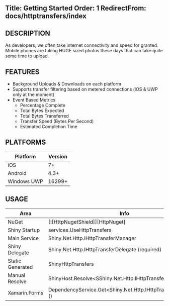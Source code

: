 Title: Getting Started
Order: 1
RedirectFrom: docs/httptransfers/index
---

## DESCRIPTION

As developers, we often take internet connectivity and speed for granted.  Mobile phones are taking HUGE sized photos these days that can take quite some time to upload.

## FEATURES

* Background Uploads & Downloads on each platform
* Supports transfer filtering based on metered connections (iOS & UWP only at the moment)
* Event Based Metrics
  * Percentage Complete
  * Total Bytes Expected
  * Total Bytes Transferred
  * Transfer Speed (Bytes Per Second)
  * Estimated Completion Time

## PLATFORMS

|Platform|Version|
|--------|-------|
iOS|7+
Android|4.3+
Windows UWP|16299+

## USAGE

|Area|Info|
|----|----|
|NuGet| [![HttpNugetShield]][HttpNuget] |
|Shiny Startup|services.UseHttpTransfers|
|Main Service|Shiny.Net.Http.IHttpTransferManager|
|Shiny Delegate|Shiny.Net.Http.IHttpTransferDelegate (required)|
|Static Generated|ShinyHttpTransfers|
|Manual Resolve|ShinyHost.Resolve<SShiny.Net.Http.IHttpTransferManager>()|
|Xamarin.Forms|DependencyService.Get<Shiny.Net.Http.IHttpTransferManager>()|

<?! Include "../../nuget.md" /?>